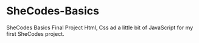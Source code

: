 # SheCodes-Basics
SheCodes Basics Final Project
Html, Css ad a little bit of JavaScript for my first SheCodes project. 
